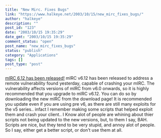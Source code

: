 ```yaml
---
title: "New Mirc. Fixes Bugs"
link: "https://www.halkeye.net/2003/10/15/new_mirc_fixes_bugs/"
author: "halkeye"
description: ""
post_id: "123"
date: "2003/10/15 19:35:29"
date_gmt: "2003/10/15 19:35:29"
comment_status: "open"
post_name: "new_mirc_fixes_bugs"
status: "publish"
category: "Applications"
tags: []
post_type: "post"
---
```


[mIRC 6.12 has been released!](http://www.mirc.com/) mIRC v6.12 has been released to address a remote vulnerability found yesterday, capable of crashing your mIRC. The vulnerability affects versions of mIRC from v6.0 onwards, so it is highly recommended that you upgrade to mIRC v6.12. You can do so by downloading the new mIRC from the download page! It is recommended you update even if you are using pre v6, as there are still many exploits for the v5 series.. infact I remember making some scripts that helped exploit them and crash your client.. I Know alot of people are whining about thier scripts not being updated to the new versions, but, to them I say, BAH. Scripts are nice, but they tend to be very stupid, and annoy alot of people. So I say, either get a better script, or don't use them at all.